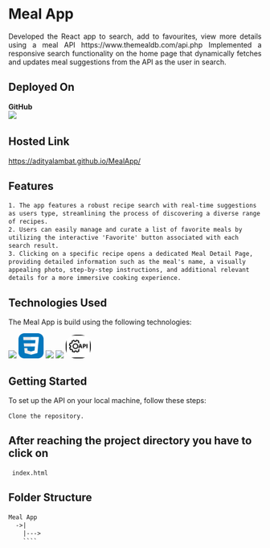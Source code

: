 # Meal App

<p align="justify">
  Developed the React app to search, add to favourites, view more details using a meal API https://www.themealdb.com/api.php
Implemented a responsive search functionality on the home page that dynamically fetches and updates meal suggestions from the API as the user in search.
</p>

## Deployed On
**GitHub**
<br>
<img src="https://github.com/AdityaLambat/skill-icons/blob/main/icons/Github-Dark.svg" width="50">

## Hosted Link
https://adityalambat.github.io/MealApp/

## Features
````
1. The app features a robust recipe search with real-time suggestions as users type, streamlining the process of discovering a diverse range of recipes.
2. Users can easily manage and curate a list of favorite meals by utilizing the interactive 'Favorite' button associated with each search result.
3. Clicking on a specific recipe opens a dedicated Meal Detail Page, providing detailed information such as the meal's name, a visually appealing photo, step-by-step instructions, and additional relevant details for a more immersive cooking experience.
````
## Technologies Used

The Meal App is build using the following technologies:

<p>
  <img src="https://github.com/AdityaLambat/skill-icons/blob/main/icons/HTML.svg" width="50">
  <img src="https://github.com/tandpfun/skill-icons/raw/main/icons/CSS.svg" alt="CSS Icon" width="50">
  <img src="https://github.com/AdityaLambat/skill-icons/raw/main/icons/JavaScript.svg" width="50">
  <img src="https://github.com/AdityaLambat/skill-icons/blob/main/icons/Bootstrap.svg" width="50">
  <img style="border-radius: 20px;" src="https://github.com/AdityaLambat/MealApp/blob/main/api.png" width="50">
</p>

## Getting Started

To set up the API on your local machine, follow these steps:
````
Clone the repository.
````

## After reaching the project directory you have to click on
````
 index.html
````

## Folder Structure

````
Meal App
  ->|           
    |---> 
    ````
